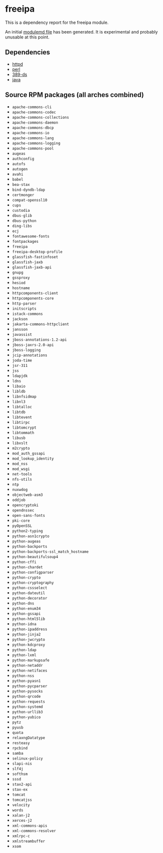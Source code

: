 # freeipa
This is a dependency report for the freeipa module.

An initial [modulemd file](freeipa.yaml) has been generated. It is experimental and probably unusable at this point.
## Dependencies
* [httpd](../httpd)
* [perl](../perl)
* [389-ds](../389-ds)
* [java](../java)
## Source RPM packages (all arches combined)
* `apache-commons-cli`
* `apache-commons-codec`
* `apache-commons-collections`
* `apache-commons-daemon`
* `apache-commons-dbcp`
* `apache-commons-io`
* `apache-commons-lang`
* `apache-commons-logging`
* `apache-commons-pool`
* `augeas`
* `authconfig`
* `autofs`
* `autogen`
* `avahi`
* `babel`
* `bea-stax`
* `bind-dyndb-ldap`
* `certmonger`
* `compat-openssl10`
* `cups`
* `custodia`
* `dbus-glib`
* `dbus-python`
* `ding-libs`
* `ecj`
* `fontawesome-fonts`
* `fontpackages`
* `freeipa`
* `freeipa-desktop-profile`
* `glassfish-fastinfoset`
* `glassfish-jaxb`
* `glassfish-jaxb-api`
* `gnupg`
* `gssproxy`
* `hesiod`
* `hostname`
* `httpcomponents-client`
* `httpcomponents-core`
* `http-parser`
* `initscripts`
* `istack-commons`
* `jackson`
* `jakarta-commons-httpclient`
* `jansson`
* `javassist`
* `jboss-annotations-1.2-api`
* `jboss-jaxrs-2.0-api`
* `jboss-logging`
* `jcip-annotations`
* `joda-time`
* `jsr-311`
* `jss`
* `ldapjdk`
* `ldns`
* `libaio`
* `libldb`
* `libnfsidmap`
* `libnl3`
* `libtalloc`
* `libtdb`
* `libtevent`
* `libtirpc`
* `libtomcrypt`
* `libtommath`
* `libusb`
* `libxslt`
* `m2crypto`
* `mod_auth_gssapi`
* `mod_lookup_identity`
* `mod_nss`
* `mod_wsgi`
* `net-tools`
* `nfs-utils`
* `ntp`
* `nuxwdog`
* `objectweb-asm3`
* `oddjob`
* `opencryptoki`
* `opendnssec`
* `open-sans-fonts`
* `pki-core`
* `pyOpenSSL`
* `python2-typing`
* `python-asn1crypto`
* `python-augeas`
* `python-backports`
* `python-backports-ssl_match_hostname`
* `python-beautifulsoup4`
* `python-cffi`
* `python-chardet`
* `python-configparser`
* `python-crypto`
* `python-cryptography`
* `python-cssselect`
* `python-dateutil`
* `python-decorator`
* `python-dns`
* `python-enum34`
* `python-gssapi`
* `python-html5lib`
* `python-idna`
* `python-ipaddress`
* `python-jinja2`
* `python-jwcrypto`
* `python-kdcproxy`
* `python-ldap`
* `python-lxml`
* `python-markupsafe`
* `python-netaddr`
* `python-netifaces`
* `python-nss`
* `python-pyasn1`
* `python-pycparser`
* `python-pysocks`
* `python-qrcode`
* `python-requests`
* `python-systemd`
* `python-urllib3`
* `python-yubico`
* `pytz`
* `pyusb`
* `quota`
* `relaxngDatatype`
* `resteasy`
* `rpcbind`
* `samba`
* `selinux-policy`
* `slapi-nis`
* `slf4j`
* `softhsm`
* `sssd`
* `stax2-api`
* `stax-ex`
* `tomcat`
* `tomcatjss`
* `velocity`
* `words`
* `xalan-j2`
* `xerces-j2`
* `xml-commons-apis`
* `xml-commons-resolver`
* `xmlrpc-c`
* `xmlstreambuffer`
* `xsom`
